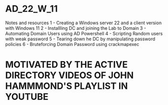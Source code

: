 # AD_22_W_11
Notes and resources
1 - Creating a Windows server 22 and a client version with Windows 11
2 - Installling DC and joining the Lab to Domain
3 - Automating Domain Users using AD Powershell
4 - Scripting Random users with weak password
5 - Tearing down he DC by manipulating password policies
6 - Bruteforcing Domain Password using crackmapexec


# MOTIVATED BY THE ACTIVE DIRECTORY VIDEOS OF JOHN HAMMMOND'S PLAYLIST IN YOUTUBE #
